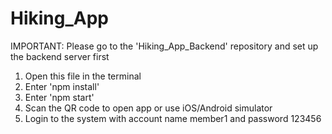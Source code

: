 # Hiking_App
IMPORTANT: Please go to the 'Hiking_App_Backend' repository and set up the backend server first

1. Open this file in the terminal
2. Enter 'npm install'
3. Enter 'npm start'
4. Scan the QR code to open app or use iOS/Android simulator
5. Login to the system with account name member1 and password 123456
